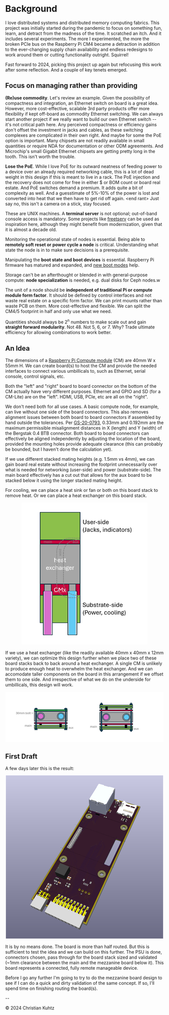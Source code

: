 # Background

I love distributed systems and distributed memory computing fabrics.  This project was initially started during the pandemic to focus on something fun, learn, and detract from the madness of the time.  It scratched an itch.  And it includes several experiments.  The more I experimented, the more the broken PCIe bus on the Raspberry Pi CM4 became a detraction in addition to the ever-changing supply chain availability and endless redesigns to work around them or cutting functionality outright. Squirrel!

Fast forward to 2024, picking this project up again but refocusing this work after some reflection.  And a couple of key tenets emerged.

## Focus on managing rather than providing

**(Re)use commodity**. Let's review an example. Given the possibility of compactness and integration, an Ethernet switch on board is a great idea.  However, more cost-effective, scalable 3rd party products offer more flexibility if kept off-board as commodity Ethernet switching. We can always start another project if we really want to build our own Ethernet switch -- it's not critical path here. Any perceived compactness or efficiency gains don't offset the investment in jacks and cables, as these switching complexes are complicated in their own right. And maybe for some the PoE option is important.  Many chipsets are not readily available in small quantities or require NDA for documentation or other ODM agreements.  And Microchip's small Gigabit Ethernet chipsets are getting pretty long in the tooth. This isn't worth the trouble.

**Lose the PoE**.  While I love PoE for its outward neatness of feeding power to a device over an already required networking cable, this is a lot of dead weight in this design if this is meant to live in a rack.  The PoE injection and the recovery does not come for free in either $ or BOM count or board real estate. And PoE switches demand a premium. It adds quite a bit of complexity as well. And a guesstimate of 5%-10% of the power is lost and converted into heat that we then have to get rid off again. &lt;end rant&gt; Just say no, this isn't a camera on a stick, stay focused.

These are UNIX machines. A **terminal server** is not optional; out-of-band console access is mandatory.  Some projects like [freetserv](https://freetserv.github.io) can be used as inspiration here, although they might benefit from modernization, given that it is almost a decade old.

Monitoring the operational state of nodes is essential.  Being able to **remotely soft reset or power cycle a node** is critical.  Understanding what state the node is in to make sure decisions is a prerequisite.

Manipulating the **boot state and boot devices** is essential. Raspberry Pi firmware has matured and expanded, and [new boot modes](https://www.raspberrypi.com/documentation/computers/raspberry-pi.html#http-boot) help.

Storage can't be an afterthought or blended in with general-purpose compute: **node specialization** is needed, e.g. dual disks for Ceph nodes.w

The unit of a node should be **independent of traditional Pi or compute module form factor**. It should be defined by control interfaces and not waste real estate on a specific form factor.  We can print mounts rather than waste PCB on them. More cost-effective and flexible. We can split the CM4/5 footprint in half and only use what we need.

Quantities should always be 2<sup>n</sup> numbers to make scale out and gain **straight forward modularity**.  Not 48. Not 5, 6, or 7. Why? Trade ultimate efficiency for allowing combinations to work better.

## An Idea

The dimensions of a [Raspberry Pi Compute module](https://datasheets.raspberrypi.com/cm5/cm5-datasheet.pdf) (CM) are 40mm W x 55mm H. We can create board(s) to host the CM and provide the needed interfaces to connect various umbillicals to, such as Ethernet, serial console, control signals, etc.

Both the "left" and "right" board to board connector on the bottom of the CM actually have very different purposes. Ethernet and GPIO and SD (for a CM-Lite) are on the "left". HDMI, USB, PCIe, etc are all on the "right".  

We don't need both for all use cases. A basic compute node, for example, can live without one side of the board connectors. This also removes alignment issues between both board to board connectors if assembled by hand outside the tolerances. Per [GS-20-0793](https://cdn.amphenol-cs.com/media/wysiwyg/files/documentation/gs-20-0793.pdf), 0.33mm and 0.192mm are the maximum permissible misalignment distances in X (length) and Y (width) of the Bergstak 0.4 BTB connector. Both board to board connectors can effectively be aligned independently by adjusting the location of the board, provided the mounting holes provide adequate clearance (this can probably be bounded, but I haven't done the calculation yet).

If we use different stacked mating heights (e.g. 1.5mm vs 4mm), we can gain board real estate without increasing the footprint unnecessarily over what is needed for networking (user-side) and power (substrate-side).  The main board effectively has a cut out that allows for the aux board to be stacked below it using the longer stacked mating height.

For cooling, we can place a heat sink or fan or both on this board stack to remove heat. Or we can place a heat exchanger on this board stack.

<p align=center><img src="https://github.com/salmonberrypi/salmonberrypi.github.io/blob/main/horizontal.png?raw=true"  width="400" alt="horizontal view of CM board on substrate"></p>

If we use a heat exchanger (like the readily available 40mm x 40mm x 12mm variety), we can optimize this design further when we place two of these board stacks back to back around a heat exchanger. A single CM is unlikely to produce enough heat to overwhelm the heat exchanger. And we can accomodate taller components on the board in this arrangement if we offset them to one side.  And irrespective of what we do on the underside for umbillicals, this design will work.

<p align=center><img src="https://github.com/salmonberrypi/salmonberrypi.github.io/blob/main/vertical.png?raw=true" width="700" alt="vertical view of single CM and heat exchanger as well as two CMs sandwiching a heat exchanger"></p>

## First Draft

A few days later this is the result:

<p align=center><img src="https://github.com/salmonberrypi/salmonberrypi.github.io/blob/main/first%20draft.png?raw=true" width="500" alt="first draft board design"><p>

It is by no means done. The board is more than half routed. But this is sufficient to test the idea and we can build on this further.  The PSU is done, connectors chosen, pass through for the board stack sized and validated (~1mm clearance between the main and the mezzanine board below it).  This board represents a connected, fully remote manageable device.

Before I go any further I'm going to try to do the mezzanine board design to see if I can do a quick and dirty validation of the same concept.  If so, I'll spend time on finishing routing the board(s).

--

&copy; 2024 Christian Kuhtz